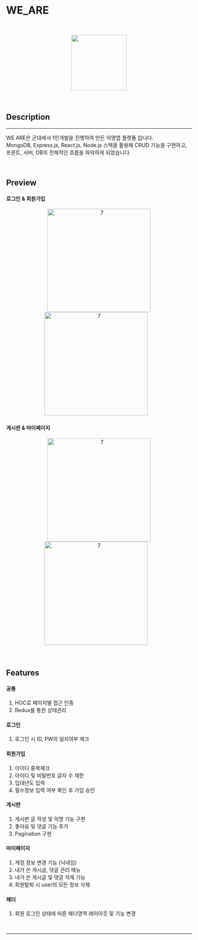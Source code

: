 # WE_ARE

<br/>
<p align="center">
  <img width="150" src="https://user-images.githubusercontent.com/90492088/188251856-905b959c-ed4a-4e87-b07d-dcd928644795.png">
</p>

<br/>

## Description

---

WE ARE은 군대에서 1인개발을 진행하여 만든 익명앱 플랫폼 입니다. <br>
MongoDB, Express.js, React.js, Node.js 스택을 활용해 CRUD 기능을 구현하고, 프론트, 서버, DB의 전체적인 흐름을 파악하게 되었습니다.

<br>

## Preview

#### 로그인 & 회원가입
<p align="center">
  <img width="280" alt="7" src="https://user-images.githubusercontent.com/90492088/213831633-f6d03b07-748a-47bf-8a71-03ba7a854227.gif">
  <img width="280" alt="7" src="https://user-images.githubusercontent.com/90492088/213846049-daf7594e-ef10-4464-b333-11bc453d55b3.gif">
  &nbsp;&nbsp;&nbsp;
</p>

#### 게시판 & 마이페이지

<p align="center">
  <img width="280" alt="7" src="https://user-images.githubusercontent.com/90492088/213846783-189d3123-24ed-40f2-b8ca-4a9681af9a5b.gif">
  <img width="280" alt="7" src="https://user-images.githubusercontent.com/90492088/213846785-ef5e484a-7c2d-4302-b401-f99c65b4a93e.gif">
  &nbsp;&nbsp;&nbsp;
</p>
<br>

## Features
#### 공통
1. HOC로 페이지별 접근 인증
2. Redux를 통한 상태관리

#### 로그인
1. 로그인 시 ID, PW의 일치여부 체크 

#### 회원가입
1. 아이디 중복체크
2. 아이디 및 비밀번호 글자 수 제한
3. 입대년도 입력
4. 필수정보 입력 여부 확인 후 가입 승인

#### 게시판
1. 게시판 글 작성 및 익명 기능 구현
2. 좋아요 및 댓글 기능 추가
3. Pagination 구현

#### 마이페이지
1. 계정 정보 변경 기능 (닉네임)
2. 내가 쓴 게시글, 댓글 관리 메뉴
3. 내가 쓴 게시글 및 댓글 삭제 기능
4. 회원탈퇴 시 user의 모든 정보 삭제

#### 헤더
 1. 회원 로그인 상태에 따른 헤더영역 레이아웃 및 기능 변경

<br/>

---

